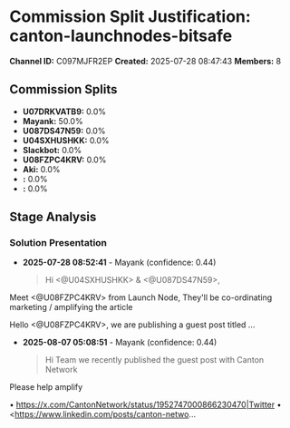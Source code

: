 # Commission Split Justification: canton-launchnodes-bitsafe

**Channel ID:** C097MJFR2EP
**Created:** 2025-07-28 08:47:43
**Members:** 8

## Commission Splits

- **U07DRKVATB9:** 0.0%
- **Mayank:** 50.0%
- **U087DS47N59:** 0.0%
- **U04SXHUSHKK:** 0.0%
- **Slackbot:** 0.0%
- **U08FZPC4KRV:** 0.0%
- **Aki:** 0.0%
- **:** 0.0%
- **:** 0.0%

## Stage Analysis

### Solution Presentation

- **2025-07-28 08:52:41** - Mayank (confidence: 0.44)
  > Hi <@U04SXHUSHKK> &amp; <@U087DS47N59>,

Meet <@U08FZPC4KRV> from Launch Node, They'll be co-ordinating marketing / amplifying the article

Hello <@U08FZPC4KRV>, we are publishing a guest post titled
...

- **2025-08-07 05:08:51** - Mayank (confidence: 0.44)
  > Hi Team we recently published the guest post with Canton Network

Please help amplify

• <https://x.com/CantonNetwork/status/1952747000866230470|Twitter>
• <https://www.linkedin.com/posts/canton-netwo...

